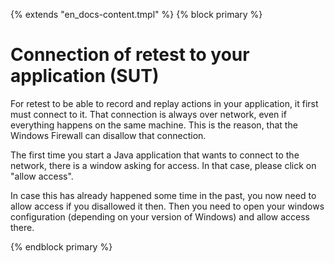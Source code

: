 {% extends "en_docs-content.tmpl" %}
{% block primary %}

Connection of retest to your application (SUT)
==============================================

For retest to be able to record and replay actions in your application, it first must connect to it.
That connection is always over network, even if everything happens on the same machine.
This is the reason, that the Windows Firewall can disallow that connection.

The first time you start a Java application that wants to connect to the network, there is a window asking for access.
In that case, please click on "allow access".

In case this has already happened some time in the past, you now need to allow access if you disallowed it then. 
Then you need to open your windows configuration (depending on your version of Windows) and allow access there.

{% endblock primary %}
